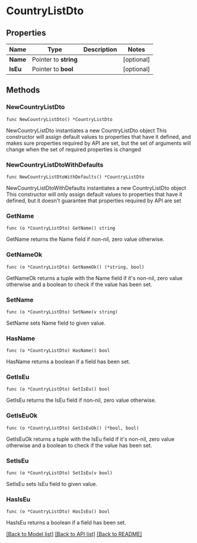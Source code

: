 # CountryListDto

## Properties

Name | Type | Description | Notes
------------ | ------------- | ------------- | -------------
**Name** | Pointer to **string** |  | [optional] 
**IsEu** | Pointer to **bool** |  | [optional] 

## Methods

### NewCountryListDto

`func NewCountryListDto() *CountryListDto`

NewCountryListDto instantiates a new CountryListDto object
This constructor will assign default values to properties that have it defined,
and makes sure properties required by API are set, but the set of arguments
will change when the set of required properties is changed

### NewCountryListDtoWithDefaults

`func NewCountryListDtoWithDefaults() *CountryListDto`

NewCountryListDtoWithDefaults instantiates a new CountryListDto object
This constructor will only assign default values to properties that have it defined,
but it doesn't guarantee that properties required by API are set

### GetName

`func (o *CountryListDto) GetName() string`

GetName returns the Name field if non-nil, zero value otherwise.

### GetNameOk

`func (o *CountryListDto) GetNameOk() (*string, bool)`

GetNameOk returns a tuple with the Name field if it's non-nil, zero value otherwise
and a boolean to check if the value has been set.

### SetName

`func (o *CountryListDto) SetName(v string)`

SetName sets Name field to given value.

### HasName

`func (o *CountryListDto) HasName() bool`

HasName returns a boolean if a field has been set.

### GetIsEu

`func (o *CountryListDto) GetIsEu() bool`

GetIsEu returns the IsEu field if non-nil, zero value otherwise.

### GetIsEuOk

`func (o *CountryListDto) GetIsEuOk() (*bool, bool)`

GetIsEuOk returns a tuple with the IsEu field if it's non-nil, zero value otherwise
and a boolean to check if the value has been set.

### SetIsEu

`func (o *CountryListDto) SetIsEu(v bool)`

SetIsEu sets IsEu field to given value.

### HasIsEu

`func (o *CountryListDto) HasIsEu() bool`

HasIsEu returns a boolean if a field has been set.


[[Back to Model list]](../README.md#documentation-for-models) [[Back to API list]](../README.md#documentation-for-api-endpoints) [[Back to README]](../README.md)


